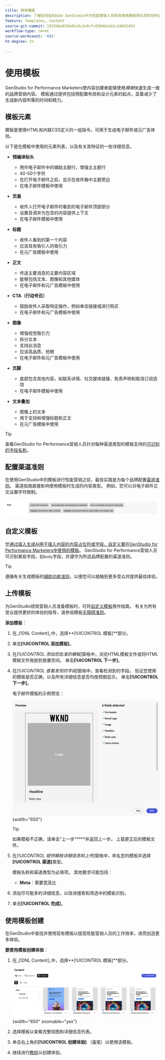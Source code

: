 ```yaml
---
title: 使用模板
description: 了解如何在Adobe GenStudio中为性能营销人员有效使用模板简化您的创作过程。
feature: Templates, Content
source-git-commit: 192568a65bbd5c8c2e9cfc050462eb2c3465245d
workflow-type: tm+mt
source-wordcount: '682'
ht-degree: 1%

---
```



# 使用模板

GenStudio for Performance Marketers使内容创建者能够使用&#x200B;_模板_&#x200B;快速生成一致的品牌营销内容。 模板通过提供包括预配置布局和设计元素的起点，显着减少了生成新内容所需的时间和精力。

## 模板元素

模板是使用HTML和内联CSS定义的一组指令，可用于生成电子邮件或元广告体验。

以下是在模板中使用的元素列表，以及有关其特征的一些详细信息。

- **预编译标头**

   - 用作电子邮件中的辅助主题行，增强主主题行
   - 40-50个字符
   - 在打开电子邮件之前，显示在收件箱中主题旁边
   - 在电子邮件模板中使用

- **页眉**

   - 收件人打开电子邮件时看到的电子邮件顶部部分
   - 设置音调并为包含的内容提供上下文
   - 在电子邮件模板中使用

- **标题**

   - 收件人看到的第一个内容
   - 应该具有吸引人的吸引力
   - 在元广告模板中使用

- **正文**

   - 传送主要消息的主要内容区域
   - 能够包括文本、图像和其他媒体
   - 在电子邮件和元广告模板中使用

- **CTA（行动号召）**

   - 鼓励收件人采取特定操作，例如单击链接或进行购买
   - 在电子邮件和元广告模板中使用

- **图像**

   - 增强视觉吸引力
   - 拆分文本
   - 支持此消息
   - 应该高品质、抢眼
   - 在电子邮件和元广告模板中使用

- **页脚**

   - 底部包含其他内容，如联系详情、社交媒体链接、免责声明和取消订阅选项
   - 在电子邮件模板中使用

- **文本叠加**

   - 图像上的文本
   - 用于支持和增强标题和正文
   - 在元广告模板中使用

>[!TIP]
>
>查看GenStudio for Performance营销人员针对每种渠道类型的模板支持的[可识别的字段名称](customize-template.md#recognized-field-names)。

## 配置渠道准则

在使用GenStudio中的模板进行性能营销之前，最佳实践是为每个品牌配置[渠道准则](../guidelines/brands.md#channel-guidelines)。 渠道指南直接影响使用模板时生成的内容类型。 例如，您可以对电子邮件正文设置字符限制。

![正文规范](/help/assets/channel-email-body.png)

## 自定义模板

您[通过插入生成AI用于插入内容的内容占位符或字段，自定义要在GenStudio for Performance Marketers中使用的模板](customize-template.md)。 GenStudio for Performance营销人员可识别某些字段，如`body`字段，并遵守为所选品牌配置的渠道准则。

>[!TIP]
>
>遵循有关生成模板的[辅助功能准则](accessibility-for-templates.md)，以便您可以接触到更多受众并提供最佳体验。

## 上传模板

为GenStudio绩效营销人员准备模板时，可将[自定义模板](customize-template.md)用作指南。 有关为所有受众提供更好的体验的指导，请参阅模板[无障碍准则](accessibility-for-templates.md)。

**添加模板**：

1. 在&#x200B;_[!DNL Content]_中，选择&#x200B;**[!UICONTROL 模板]**部分。

1. 单击&#x200B;**[!UICONTROL 添加模板]**。

1. 在&#x200B;_[!UICONTROL 添加您批准的模板]_&#x200B;窗格中，浏览HTML模板文件或将HTML模板文件拖放到放置空间。 单击&#x200B;**[!UICONTROL 下一步]**。

1. 在&#x200B;_[!UICONTROL 查看发现的字段]_&#x200B;窗格中，查看检测到的字段。 验证您使用的模板是否正确，以及所有详细信息是否均按预期显示。 单击&#x200B;**[!UICONTROL 下一步]**。

   电子邮件模板的示例预览：

   ![检测到预览字段](../../assets/template-detected-fields.png){width="650"}

   >[!TIP]
   >
   >如果模板不正确，请单击“上一步”****&#x200B;并返回上一步。 上载更正后的模板文件。

1. 在&#x200B;_[!UICONTROL 提供模板详细信息和上传]_&#x200B;窗格中，命名您的模板并选择&#x200B;**[!UICONTROL 渠道]**&#x200B;类型。

   模板名称和渠道类型为必填项。 其他要求可能包括：

   - **Meta**：需要宽高比
   <!-- - **Display ads**: requires Dimensions -->

1. 添加尽可能多的详细信息，以改进搜索和筛选中的模板识别。

1. 单击&#x200B;**[!UICONTROL 完成]**。

## 使用模板创建

在GenStudio中查找并使用现有模板以提高性能营销人员的工作效率，进而创造更多体验。

**要使用模板创建体验**：

1. 在&#x200B;_[!DNL Content]_中，选择&#x200B;**[!UICONTROL 模板]**部分。

   ![内容模板列表](../../assets/content-templates.png){width="650" zoomable="yes"}

1. 选择模板以查看完整视图和详细信息列表。

1. 单击右上角的&#x200B;**[!UICONTROL 创建体验]** （画笔）以使用该模板。

1. 继续进行[教程](/help/tutorials/tutorials.md)以创建体验。
